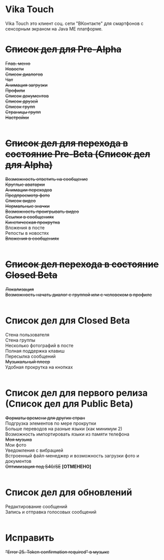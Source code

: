 # Vika Touch
Vika Touch это клиент соц. сети "ВКонтакте" для смартфонов с сенсорным экраном на Java ME платформе.

# <s>Список дел для Pre-Alpha</s>
<s>Глав. меню</s><br/>
<s>Новости</s><br/>
<s>Список диалогов</s><br/>
<s>Чат</s><br/>
<s>Анимация загрузки</s><br/>
<s>Профили</s><br/>
<s>Список документов</s><br/>
<s>Список друзей</s><br/>
<s>Список групп</s><br/>
<s>Страницы групп</s><br/>
<s>Настройки</s><br/>
<br/>
# <s>Список дел для перехода в состояние Pre-Beta (Список дел для Alpha)</s>
<s>Возможность ответить на сообщение</s><br/>
<s>Круглые аватарки</s><br/>
<s>Анимации переходов</s><br/>
<s>Предпросмотр фото</s><br/>
<s>Список видео</s><br/>
<s>Нормальные значки</s><br/>
<s>Возможность проигрывать видео</s><br/>
<s>Ссылки в сообщениях</s><br/>
<s>Кинетическая прокрутка</s><br/>
Вложения в посте<br/>
Репосты в новостях<br/>
<s>Вложения в сообщениях</s><br/>
<br/>
# <s>Список дел перехода в состояние Closed Beta</s>
<s>Локализация</s><br/>
<s>Возможность начать диалог c группой или с человеком в профиле</s><br/>
<br/>
# Список дел для Closed Beta
Стена пользователя<br/>
Стена группы<br/>
Несколько фотографий в посте<br/>
Полная поддержка клавиш<br/>
Пересылка сообщений<br/>
<s>Музыкальный плеер</s><br/>
Удобная прокрутка на кнопках<br/>
<br/>
# Список дел для первого релиза (Список дел для Public Beta)
<s>Форматы времени для других стран</s><br/>
Подгрузка элементов по мере прокрутки<br/>
Больше переводов на разные языки (как минимум 2)<br/>
Возможность импортировать языки из памяти телефона<br/>
<s>Моя музыка</s><br/>
Мои фото<br/>
Уведомления с вибрацией<br/>
Встроенный файл-менеджер и возможность загрузки фото и документов<br/>
<s>Оптимизация под S40/SE</s> <b>[ОТМЕНЕНО]</b><br/>
<br/>
# Список дел для обновлений
Редактирование сообщений<br/>
Запись и отправка голосовых сообщений<br/>
<br/>
# Исправить
<s>"Error 25. Token confirmation required" в музыке</s><br/>
<br/>
